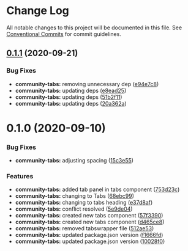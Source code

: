 # Change Log

All notable changes to this project will be documented in this file.
See [Conventional Commits](https://conventionalcommits.org) for commit guidelines.

## [0.1.1](https://github.com/telus/tds-community/compare/@tds/community-tabs@0.1.0...@tds/community-tabs@0.1.1) (2020-09-21)


### Bug Fixes

* **community-tabs:** removing unnecessary dep ([e94e7c8](https://github.com/telus/tds-community/commit/e94e7c8f1de7531b039dbff8282fd775c4d4f9c4))
* **community-tabs:** updating deps ([e8ead25](https://github.com/telus/tds-community/commit/e8ead25326af2283119eab2f5e88a49538e47bf7))
* **community-tabs:** updating deps ([51b2f11](https://github.com/telus/tds-community/commit/51b2f11282dd3a4b244916800e802e808869c939))
* **community-tabs:** updating deps ([20a362a](https://github.com/telus/tds-community/commit/20a362a4e0087807f144dd81880cfae3f040ed8e))





# 0.1.0 (2020-09-10)


### Bug Fixes

* **community-tabs:** adjusting spacing ([15c3e55](https://github.com/telus/tds-community/commit/15c3e5563810c438ffd259285237f9efa690ddaa))


### Features

* **community-tabs:** added tab panel in tabs component ([753d23c](https://github.com/telus/tds-community/commit/753d23caa1e5f4d057bf2511edab6652cc8d02e6))
* **community-tabs:** changing to Tabs ([68ebc99](https://github.com/telus/tds-community/commit/68ebc99b8ca968fae51943bf9b128ff38c913bf5))
* **community-tabs:** changing to tabs heading ([e37d8af](https://github.com/telus/tds-community/commit/e37d8aff7b62979d0eb9b8b12e4e81f657305489))
* **community-tabs:** conflict resolved ([5e9de04](https://github.com/telus/tds-community/commit/5e9de0478a0bfbaf6d86734f4a13717533773762))
* **community-tabs:** created new tabs component ([57f3390](https://github.com/telus/tds-community/commit/57f3390430cc40635fc4f4cc27daeb0f0349f572))
* **community-tabs:** created new tabs component ([d465ce8](https://github.com/telus/tds-community/commit/d465ce81e997986ffed46c28452fca4e074ac404))
* **community-tabs:** removed tabswrapper file ([512ae53](https://github.com/telus/tds-community/commit/512ae53f4565d47befb9bbe18545417f0074efd9))
* **community-tabs:** updated package.json version ([f1666fd](https://github.com/telus/tds-community/commit/f1666fd1cbf8aa55d407d01d2bac681a250e2940))
* **community-tabs:** updated package.json version ([10028f0](https://github.com/telus/tds-community/commit/10028f0a32c401b27f03350a78adec3d63b5c517))

